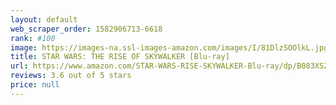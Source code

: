 ```yaml
---
layout: default 
﻿web_scraper_order: 1582906713-6618
rank: #100
image: https://images-na.ssl-images-amazon.com/images/I/81DlzSOOlkL.jpg
title: STAR WARS: THE RISE OF SKYWALKER [Blu-ray]
url: https://www.amazon.com/STAR-WARS-RISE-SKYWALKER-Blu-ray/dp/B083XSZLGD/ref=zg_mw_movies-tv_100?_encoding=UTF8&psc=1&refRID=46H18T9MD3CR2HGGW70G
reviews: 3.6 out of 5 stars
price: null
---
```

